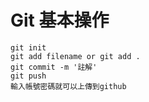 # Git 基本操作
```
git init
git add filename or git add .
git commit -m '註解'
git push
輸入帳號密碼就可以上傳到github
```


